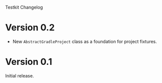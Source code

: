 Testkit Changelog

# Version 0.2
* New `AbstractGradleProject` class as a foundation for project fixtures. 

# Version 0.1
Initial release.
